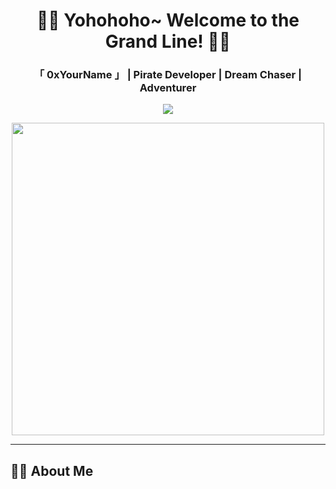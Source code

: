 <!-- 🌊 One Piece Themed GitHub Profile README 🌊 -->

<h1 align="center">🏴‍☠️ Yohohoho~ Welcome to the Grand Line! 🏴‍☠️</h1>
<h3 align="center">「 0xYourName 」 | Pirate Developer | Dream Chaser | Adventurer</h3>

<p align="center">
  <img src="https://readme-typing-svg.herokuapp.com?font=Fira+Code&size=22&duration=3000&pause=1000&color=FFCC00&center=true&vCenter=true&width=600&lines=Setting+sail+into+the+Grand+Line...;Searching+for+the+One+Piece+of+Code!;Recruiting+nakama+for+the+digital+crew!;⚓+I'm+gonna+be+the+King+of+Developers!" />
</p>

<p align="center">
  <img src="https://pin.it/35qDwG7yA" width="500"/>
</p>

---

## 🏴‍☠️ About Me

